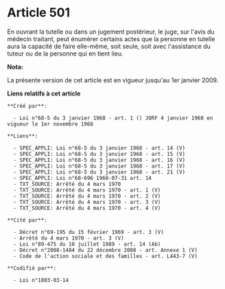 # Article 501

En ouvrant la tutelle ou dans un jugement postérieur, le juge, sur l'avis du médecin traitant, peut énumérer certains actes
que la personne en tutelle aura la capacité de faire elle-même, soit seule, soit avec l'assistance du tuteur ou de la
personne qui en tient lieu.

**Nota:**

La présente version de cet article est en vigueur jusqu'au 1er janvier 2009.

**Liens relatifs à cet article**

	**Créé par**:

	  - Loi n°68-5 du 3 janvier 1968 - art. 1 () JORF 4 janvier 1968 en vigueur le 1er novembre 1968

	**Liens**:

	  - SPEC_APPLI: Loi n°68-5 du 3 janvier 1968 - art. 14 (V)
	  - SPEC_APPLI: Loi n°68-5 du 3 janvier 1968 - art. 15 (V)
	  - SPEC_APPLI: Loi n°68-5 du 3 janvier 1968 - art. 16 (V)
	  - SPEC_APPLI: Loi n°68-5 du 3 janvier 1968 - art. 17 (V)
	  - SPEC_APPLI: Loi n°68-5 du 3 janvier 1968 - art. 21 (V)
	  - SPEC_APPLI: Loi n°68-696 1968-07-31 art. 14
	  - TXT_SOURCE: Arrêté du 4 mars 1970
	  - TXT_SOURCE: Arrêté du 4 mars 1970 - art. 1 (V)
	  - TXT_SOURCE: Arrêté du 4 mars 1970 - art. 2 (V)
	  - TXT_SOURCE: Arrêté du 4 mars 1970 - art. 3 (V)
	  - TXT_SOURCE: Arrêté du 4 mars 1970 - art. 4 (V)

	**Cité par**:

	  - Décret n°69-195 du 15 février 1969 - art. 3 (V)
	  - Arrêté du 4 mars 1970 - art. 3 (V)
	  - Loi n°89-475 du 10 juillet 1989 - art. 14 (Ab)
	  - Décret n°2008-1484 du 22 décembre 2008 - art. Annexe 1 (V)
	  - Code de l'action sociale et des familles - art. L443-7 (V)

	**Codifié par**:

	  - Loi n°1803-03-14
